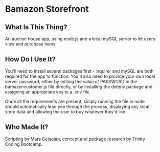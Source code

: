 # Bamazon Storefront

## What Is This Thing?
An auction house app, using node.js and a local mySQL server to let users view and purchase items.

## How Do I Use It?
You'll need to install several packages first - inquirer and mySQL are both required for the app to function. You'll also need to provide your own local server password, either by editing the value of PASSWORD in the bamazoncustomer.js file directly, or by installing the dotenv package and assigning an appropriate key to a .env file.

Once all the requirements are present, simply running the file in node should automatically lead you through the process, displaying any local store data and allowing the user to buy whatever they'd like.

## Who Made It?
Scripting by Mars Getsoian, concept and package research by Trinity Coding Bootcamp.